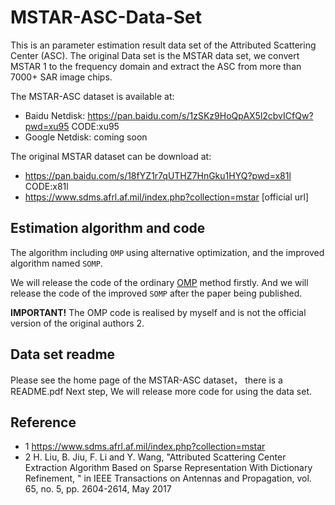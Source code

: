 # MSTAR-ASC-Data-Set

This is an parameter estimation result data set of the Attributed Scattering Center (ASC).
The original Data set is the MSTAR data set, we convert MSTAR 1 to the frequency domain and extract the ASC from more than 7000+ SAR image chips.


The MSTAR-ASC dataset is available at:
- Baidu Netdisk: https://pan.baidu.com/s/1zSKz9HoQpAX5l2cbvICfQw?pwd=xu95 CODE:xu95
- Google Netdisk: coming soon

The original MSTAR dataset can be download at:
- https://pan.baidu.com/s/18fYZ1r7qUTHZ7HnGku1HYQ?pwd=x81l CODE:x81l
- https://www.sdms.afrl.af.mil/index.php?collection=mstar [official url]



## Estimation algorithm and code
The algorithm including `OMP` using alternative optimization, and the improved algorithm named `SOMP`.

We will release the code of the ordinary [OMP](https://github.com/LongboV/OMP-SOMP-Code-for-MSTAR-ASC) method firstly.
And we will release the code of the improved `SOMP` after the paper being published. 

**IMPORTANT!** The OMP code is realised by myself and is not the official version of the original authors 2.

## Data set readme
Please see the home page of the MSTAR-ASC dataset， there is a README.pdf
Next step, We will release more code for using the data set.


## Reference
- 1 https://www.sdms.afrl.af.mil/index.php?collection=mstar
- 2 H. Liu, B. Jiu, F. Li and Y. Wang, "Attributed Scattering Center Extraction Algorithm Based on Sparse Representation With Dictionary Refinement, " in IEEE Transactions on Antennas and Propagation, vol. 65, no. 5, pp. 2604-2614, May 2017

